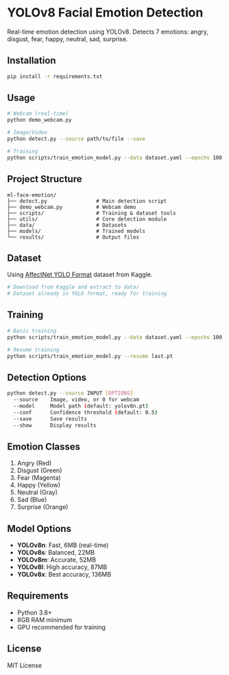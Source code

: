 # YOLOv8 Facial Emotion Detection

Real-time emotion detection using YOLOv8. Detects 7 emotions: angry, disgust, fear, happy, neutral, sad, surprise.

## Installation

```bash
pip install -r requirements.txt
```

## Usage

```bash
# Webcam (real-time)
python demo_webcam.py

# Image/Video
python detect.py --source path/to/file --save

# Training
python scripts/train_emotion_model.py --data dataset.yaml --epochs 100
```

## Project Structure

```
ml-face-emotion/
├── detect.py                # Main detection script
├── demo_webcam.py           # Webcam demo
├── scripts/                 # Training & dataset tools
├── utils/                   # Core detection module
├── data/                    # Datasets
├── models/                  # Trained models
└── results/                 # Output files
```

## Dataset

Using [AffectNet YOLO Format](https://www.kaggle.com/datasets/fatihkgg/affectnet-yolo-format) dataset from Kaggle.

```bash
# Download from Kaggle and extract to data/
# Dataset already in YOLO format, ready for training
```

## Training

```bash
# Basic training
python scripts/train_emotion_model.py --data dataset.yaml --epochs 100

# Resume training
python scripts/train_emotion_model.py --resume last.pt
```

## Detection Options

```bash
python detect.py --source INPUT [OPTIONS]
  --source    Image, video, or 0 for webcam
  --model     Model path (default: yolov8n.pt)
  --conf      Confidence threshold (default: 0.5)
  --save      Save results
  --show      Display results
```

## Emotion Classes

1. Angry (Red)
2. Disgust (Green)
3. Fear (Magenta)
4. Happy (Yellow)
5. Neutral (Gray)
6. Sad (Blue)
7. Surprise (Orange)

## Model Options

- **YOLOv8n**: Fast, 6MB (real-time)
- **YOLOv8s**: Balanced, 22MB
- **YOLOv8m**: Accurate, 52MB
- **YOLOv8l**: High accuracy, 87MB
- **YOLOv8x**: Best accuracy, 136MB

## Requirements

- Python 3.8+
- 8GB RAM minimum
- GPU recommended for training

## License

MIT License